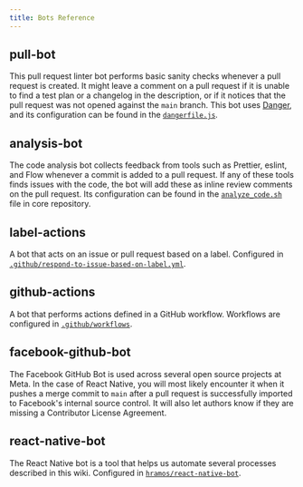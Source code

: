 ```yaml
---
title: Bots Reference
---
```


## pull-bot

This pull request linter bot performs basic sanity checks whenever a pull request is created. It might leave a comment on a pull request if it is unable to find a test plan or a changelog in the description, or if it notices that the pull request was not opened against the `main` branch. This bot uses [Danger](https://danger.systems), and its configuration can be found in the [`dangerfile.js`](https://github.com/facebook/react-native/blob/main/bots/dangerfile.js).

## analysis-bot

The code analysis bot collects feedback from tools such as Prettier, eslint, and Flow whenever a commit is added to a pull request. If any of these tools finds issues with the code, the bot will add these as inline review comments on the pull request. Its configuration can be found in the [`analyze_code.sh`](https://github.com/facebook/react-native/blob/main/scripts/circleci/analyze_code.sh) file in core repository.

## label-actions

A bot that acts on an issue or pull request based on a label. Configured in [`.github/respond-to-issue-based-on-label.yml`](https://github.com/facebook/react-native/blob/main/.github/respond-to-issue-based-on-label.yml).

## github-actions

A bot that performs actions defined in a GitHub workflow. Workflows are configured in [`.github/workflows`](https://github.com/facebook/react-native/tree/main/.github/workflows).

## facebook-github-bot

The Facebook GitHub Bot is used across several open source projects at Meta. In the case of React Native, you will most likely encounter it when it pushes a merge commit to `main` after a pull request is successfully imported to Facebook's internal source control. It will also let authors know if they are missing a Contributor License Agreement.

## react-native-bot

The React Native bot is a tool that helps us automate several processes described in this wiki. Configured in [`hramos/react-native-bot`](https://github.com/hramos/react-native-bot).
